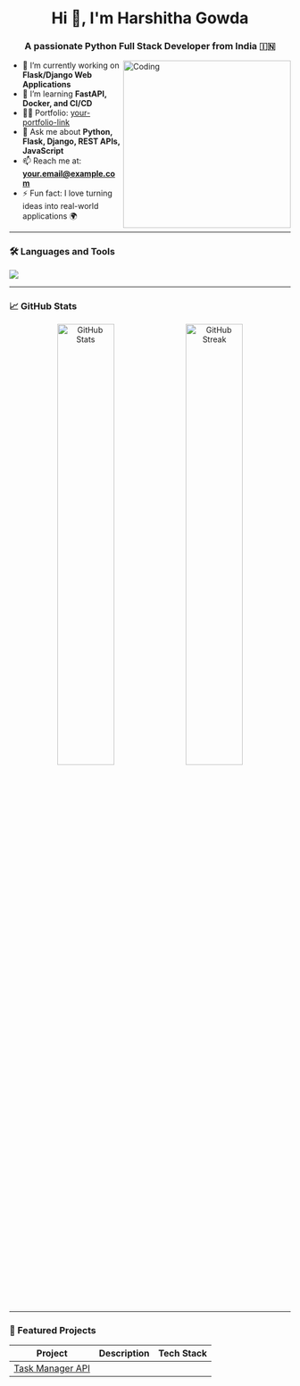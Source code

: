 <h1 align="center">Hi 👋, I'm Harshitha Gowda</h1>
<h3 align="center">A passionate Python Full Stack Developer from India 🇮🇳</h3>

<img align="right" alt="Coding" width="300" src="https://media.giphy.com/media/qgQUggAC3Pfv687qPC/giphy.gif" />

- 🔭 I’m currently working on **Flask/Django Web Applications**
- 🌱 I’m learning **FastAPI, Docker, and CI/CD**
- 👨‍💻 Portfolio: [your-portfolio-link](https://yourwebsite.com)
- 💬 Ask me about **Python, Flask, Django, REST APIs, JavaScript**
- 📫 Reach me at: **your.email@example.com**
- ⚡ Fun fact: I love turning ideas into real-world applications 🌍

---

### 🛠️ Languages and Tools

<p>
  <img src="https://skillicons.dev/icons?i=python,flask,django,html,css,js,react,postgres,git,github,bootstrap,vscode" />
</p>

---

### 📈 GitHub Stats

<p align="center">
  <img src="https://github-readme-stats.vercel.app/api?username=yourusername&show_icons=true&theme=merko" alt="GitHub Stats" width="45%" />
  <img src="https://github-readme-streak-stats.herokuapp.com/?user=yourusername&theme=merko" alt="GitHub Streak" width="45%" />
</p>

---

### 🌟 Featured Projects

| Project | Description | Tech Stack |
|--------|-------------|------------|
| [Task Manager API](https:/)

